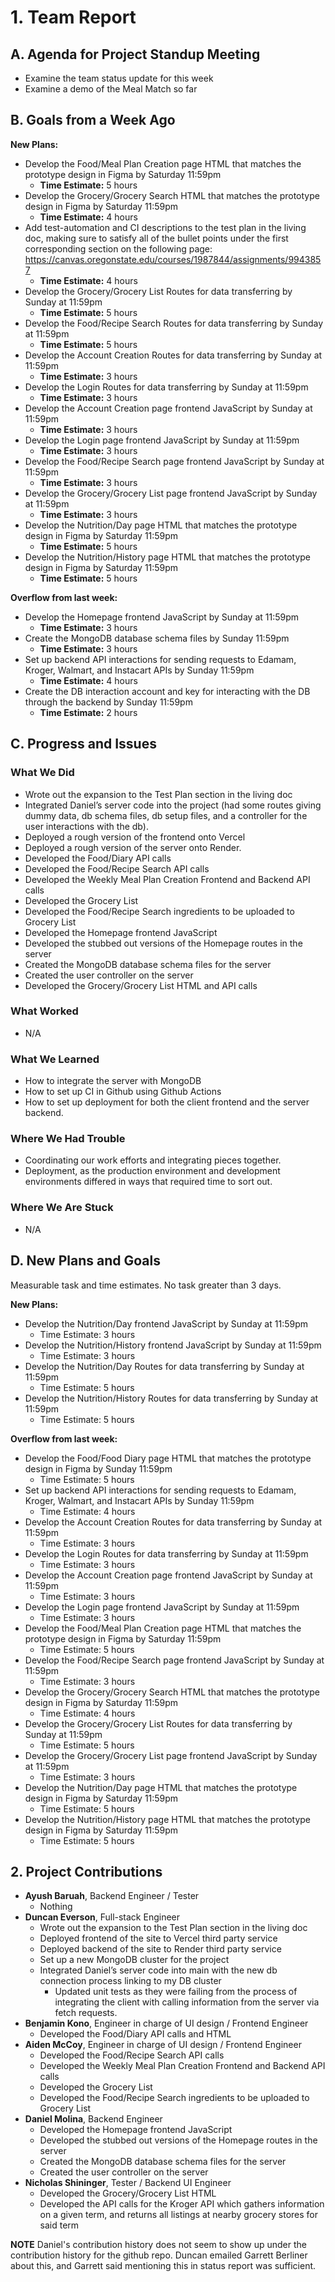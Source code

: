 # 1. Team Report

## A. Agenda for Project Standup Meeting
- Examine the team status update for this week
- Examine a demo of the Meal Match so far

## B. Goals from a Week Ago

**New Plans:** 
- Develop the Food/Meal Plan Creation page HTML that matches the prototype design in Figma by Saturday 11:59pm
  - **Time Estimate:** 5 hours
- Develop the Grocery/Grocery Search HTML that matches the prototype design in Figma by Saturday 11:59pm
  - **Time Estimate:** 4 hours
- Add test-automation and CI descriptions to the test plan in the living doc, making sure to satisfy all of the bullet points under the first corresponding section on the following page: https://canvas.oregonstate.edu/courses/1987844/assignments/9943857
  - **Time Estimate:** 4 hours
- Develop the Grocery/Grocery List Routes for data transferring by Sunday at 11:59pm
  - **Time Estimate:** 5 hours
- Develop the Food/Recipe Search Routes for data transferring by Sunday at 11:59pm
  - **Time Estimate:** 5 hours
- Develop the Account Creation Routes for data transferring by Sunday at 11:59pm
  - **Time Estimate:** 3 hours
- Develop the Login Routes for data transferring by Sunday at 11:59pm
  - **Time Estimate:** 3 hours
- Develop the Account Creation page frontend JavaScript by Sunday at 11:59pm
  - **Time Estimate:** 3 hours
- Develop the Login page frontend JavaScript by Sunday at 11:59pm
  - **Time Estimate:** 3 hours
- Develop the Food/Recipe Search page frontend JavaScript by Sunday at 11:59pm
  - **Time Estimate:** 3 hours
- Develop the Grocery/Grocery List page frontend JavaScript by Sunday at 11:59pm
  - **Time Estimate:** 3 hours
- Develop the Nutrition/Day page HTML that matches the prototype design in Figma by Saturday 11:59pm
  - **Time Estimate:** 5 hours
- Develop the Nutrition/History page HTML that matches the prototype design in Figma by Saturday 11:59pm
  - **Time Estimate:** 5 hours

**Overflow from last week:**
- Develop the Homepage frontend JavaScript by Sunday at 11:59pm
  - **Time Estimate:** 3 hours
- Create the MongoDB database schema files by Sunday 11:59pm
  - **Time Estimate:** 3 hours
- Set up backend API interactions for sending requests to Edamam, Kroger, Walmart, and Instacart APIs by Sunday 11:59pm
  - **Time Estimate:** 4 hours
- Create the DB interaction account and key for interacting with the DB through the backend by Sunday 11:59pm
  - **Time Estimate:** 2 hours

## C. Progress and Issues

### What We Did
- Wrote out the expansion to the Test Plan section in the living doc
- Integrated Daniel’s server code into the project (had some routes giving dummy data, db schema files, db setup files, and a controller for the user interactions with the db).
- Deployed a rough version of the frontend onto Vercel
- Deployed a rough version of the server onto Render.
- Developed the Food/Diary API calls
- Developed the Food/Recipe Search API calls
- Developed the Weekly Meal Plan Creation Frontend and Backend API calls
- Developed the Grocery List
- Developed the Food/Recipe Search ingredients to be uploaded to Grocery List
- Developed the Homepage frontend JavaScript
- Developed the stubbed out versions of the Homepage routes in the server
- Created the MongoDB database schema files for the server
- Created the user controller on the server
- Developed the Grocery/Grocery List HTML and API calls

### What Worked
- N/A

### What We Learned
- How to integrate the server with MongoDB
- How to set up CI in Github using Github Actions
- How to set up deployment for both the client frontend and the server backend.

### Where We Had Trouble
- Coordinating our work efforts and integrating pieces together.
- Deployment, as the production environment and development environments differed in ways that required time to sort out.

### Where We Are Stuck
- N/A

## D. New Plans and Goals
Measurable task and time estimates. No task greater than 3 days.

**New Plans:**
- Develop the Nutrition/Day frontend JavaScript by Sunday at 11:59pm
  - Time Estimate: 3 hours
- Develop the Nutrition/History frontend JavaScript by Sunday at 11:59pm
  - Time Estimate: 3 hours
- Develop the Nutrition/Day Routes for data transferring by Sunday at 11:59pm
  - Time Estimate: 5 hours
- Develop the Nutrition/History Routes for data transferring by Sunday at 11:59pm
  - Time Estimate: 5 hours
		
**Overflow from last week:**
- Develop the Food/Food Diary page HTML that matches the prototype design in Figma by Sunday 11:59pm
  - Time Estimate: 5 hours
- Set up backend API interactions for sending requests to Edamam, Kroger, Walmart, and Instacart APIs by Sunday 11:59pm
  - Time Estimate: 4 hours
- Develop the Account Creation Routes for data transferring by Sunday at 11:59pm
  - Time Estimate: 3 hours
- Develop the Login Routes for data transferring by Sunday at 11:59pm
  - Time Estimate: 3 hours
- Develop the Account Creation page frontend JavaScript by Sunday at 11:59pm
  - Time Estimate: 3 hours
- Develop the Login page frontend JavaScript by Sunday at 11:59pm
  - Time Estimate: 3 hours
- Develop the Food/Meal Plan Creation page HTML that matches the prototype design in Figma by Saturday 11:59pm
  - Time Estimate: 5 hours
- Develop the Food/Recipe Search page frontend JavaScript by Sunday at 11:59pm
  - Time Estimate: 3 hours
- Develop the Grocery/Grocery Search HTML that matches the prototype design in Figma by Saturday 11:59pm
  - Time Estimate: 4 hours
- Develop the Grocery/Grocery List Routes for data transferring by Sunday at 11:59pm
  - Time Estimate: 5 hours
- Develop the Grocery/Grocery List page frontend JavaScript by Sunday at 11:59pm
  - Time Estimate: 3 hours
- Develop the Nutrition/Day page HTML that matches the prototype design in Figma by Saturday 11:59pm
  - Time Estimate: 5 hours
- Develop the Nutrition/History page HTML that matches the prototype design in Figma by Saturday 11:59pm
  - Time Estimate: 5 hours

## 2. Project Contributions
- **Ayush Baruah**, Backend Engineer / Tester  
  - Nothing
- **Duncan Everson**, Full-stack Engineer  
  - Wrote out the expansion to the Test Plan section in the living doc
  - Deployed frontend of the site to Vercel third party service
  - Deployed backend of the site to Render third party service
  - Set up a new MongoDB cluster for the project
  - Integrated Daniel’s server code into main with the new db connection process linking to my DB cluster
    - Updated unit tests as they were failing from the process of integrating the client with calling information from the server via fetch requests.
- **Benjamin Kono**, Engineer in charge of UI design / Frontend Engineer  
  - Developed the Food/Diary API calls and HTML
- **Aiden McCoy**, Engineer in charge of UI design / Frontend Engineer  
  - Developed the Food/Recipe Search API calls
  - Developed the Weekly Meal Plan Creation Frontend and Backend API calls
  - Developed the Grocery List
  - Developed the Food/Recipe Search ingredients to be uploaded to Grocery List
- **Daniel Molina**, Backend Engineer 
  - Developed the Homepage frontend JavaScript
  - Developed the stubbed out versions of the Homepage routes in the server
  - Created the MongoDB database schema files for the server
  - Created the user controller on the server
- **Nicholas Shininger**, Tester / Backend UI Engineer  
  - Developed the Grocery/Grocery List HTML
  - Developed the API calls for the Kroger API which gathers information on a given term, and returns all listings at nearby grocery stores for said term
 
  
**NOTE**
Daniel's contribution history does not seem to show up under the contribution history for the github repo. Duncan emailed Garrett Berliner about this, and Garrett said mentioning this in status report was sufficient.

    
